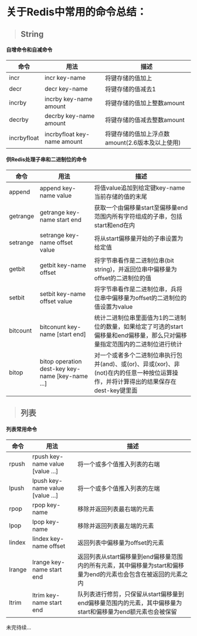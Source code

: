 
# 关于Redis中常用的命令总结：

> ## String
#### 自增命令和自减命令

命令  | 用法 | 描述
|----|---|---|
incr | incr key-name | 将键存储的值加上
decr | decr key-name | 将键存储的值减去1
incrby | incrby key-name amount | 将键存储的值加上整数amount
decrby | decrby key-name amount | 将键存储的值减去整数amount
incrbyfloat | incrbyfloat key-name amount | 将键存储的值加上浮点数amount(2.6版本及以上使用)

#### 供Redis处理子串和二进制位的命令
命令 | 用法 | 描述
|---|---|---|
|append | append key-name value | 将值value追加到给定键key-name当前存储的值的末尾|
|getrange | getrange key-name start end | 获取一个由偏移量start至偏移量end范围内所有字符组成的子串，包括start和end在内|
|setrange | setrange key-name offset value | 将从start偏移量开始的子串设置为给定值|
|getbit | getbit key-name offset | 将字节串看作是二进制位串(bit string)，并返回位串中偏移量为offset的二进制位的值|
|setbit | setbit key-name offset value | 将字节串看作是二进制位串，兵将位串中偏移量为offset的二进制位的值设置为value|
|bitcount | bitconunt key-name [start end] | 统计二进制位串里面值为1的二进制位的数量，如果给定了可选的start偏移量和end偏移量，那么只对偏移量指定范围内的二进制位进行统计|
|bitop | bitop operation dest-key key-name [key-name ...] | 对一个或者多个二进制位串执行包并(and)、或(or)、异或(xor)、非(not)在内的任意一种按位运算操作，并将计算得出的结果保存在dest-key键里面|

> ## 列表
#### 列表常用命令

命令 | 用法 | 描述
---|---|---
rpush | rpush key-name value [value ...] | 将一个或多个值推入列表的右端
lpush | lpush key-name value [value ...] | 将一个或多个值推入列表的左端
rpop | rpop key-name | 移除并返回列表最右端的元素
lpop | lpop key-name | 移除并返回列表最左端的元素
lindex | lindex key-name offset | 返回列表中偏移量为offset的元素
lrange | lrange key-name start end | 返回列表从start偏移量到end偏移量范围内的所有元素，其中偏移量为start和偏移量为end的元素也会包含在被返回的元素之内
ltrim | ltrim key-name start end | 队列表进行修剪，只保留从start偏移量到end偏移量范围内的元素，其中偏移量为start和偏移量为end额元素也会被保留

未完待续...
